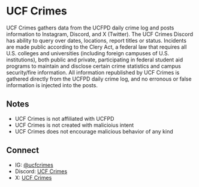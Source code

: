 # UCF Crimes

UCF Crimes gathers data from the UCFPD daily crime log and posts information to Instagram, Discord, and X (Twitter). The UCF Crimes Discord has ability to query over dates, locations, report titles or status. Incidents are made public according to the Clery Act, a federal law that requires all U.S. colleges and universities (including foreign campuses of U.S. institutions), both public and private, participating in federal student aid programs to maintain and disclose certain crime statistics and campus security/fire information. All information republished by UCF Crimes is gathered directly from the UCFPD daily crime log, and no erronous or false information is injected into the posts.

## Notes

- UCF Crimes is not affiliated with UCFPD
- UCF Crimes is not created with malicioius intent
- UCF Crimes does not encourage malicious behavior of any kind

## Connect

- IG: [@ucfcrimes](https://www.instagram.com/ucfcrimes)
- Discord: [UCF Crimes](https://discord.gg/NEEbsbu8Np)
- X: [UCF Crimes](https://x.com/UCFCrimes)